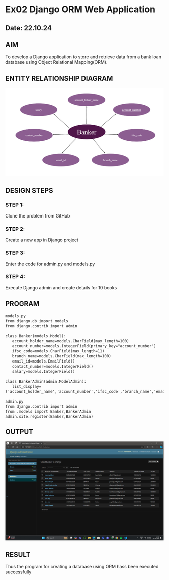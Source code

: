 # Ex02 Django ORM Web Application
## Date: 22.10.24

## AIM
To develop a Django application to store and retrieve data from a bank loan database using Object Relational Mapping(ORM).

## ENTITY RELATIONSHIP DIAGRAM

![alt text](<Screenshot 2024-10-22 184333.png>)

## DESIGN STEPS

### STEP 1:
Clone the problem from GitHub

### STEP 2:
Create a new app in Django project

### STEP 3:
Enter the code for admin.py and models.py

### STEP 4:
Execute Django admin and create details for 10 books

## PROGRAM

```
models.py
from django.db import models
from django.contrib import admin

class Banker(models.Model):
   account_holder_name=models.CharField(max_length=100)
   account_number=models.IntegerField(primary_key="account_number")
   ifsc_code=models.CharField(max_length=11)
   branch_name=models.CharField(max_length=100)
   email_id=models.EmailField()
   contact_number=models.IntegerField()
   salary=models.IntegerField()

class BankerAdmin(admin.ModelAdmin):
   list_display=('account_holder_name','account_number','ifsc_code','branch_name','email_id','contact_number','salary')

admin.py
from django.contrib import admin
from .models import Banker,BankerAdmin
admin.site.register(Banker,BankerAdmin)
```

## OUTPUT

![alt text](<Screenshot (1).png>)


## RESULT
Thus the program for creating a database using ORM hass been executed successfully
